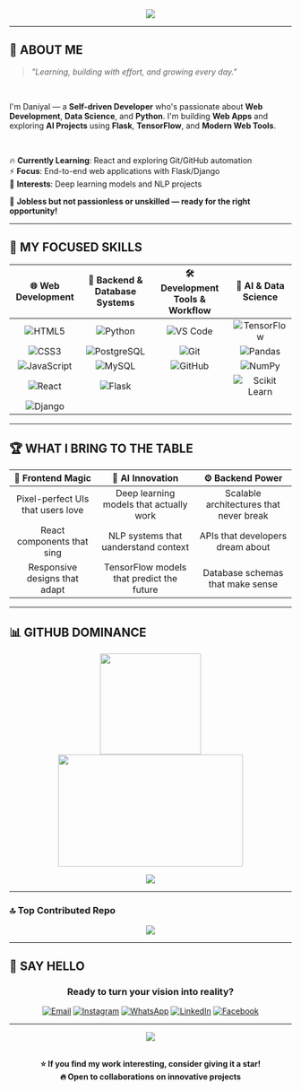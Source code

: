 
<div align="center">

<img src="https://capsule-render.vercel.app/api?type=waving&color=gradient&customColorList=0,2,2,5,30&height=300&section=header&text=Hey%20👋%20What's%20up?&fontSize=80&fontAlignY=35&descAlignY=55&descAlign=50"/>

---

</div>

## 🎯 **ABOUT ME**

> *"Learning, building with effort, and growing every day."*

<br>

I'm Daniyal — a **Self-driven Developer** who's passionate about **Web Development**, **Data Science**, and **Python**. I'm building **Web Apps** and exploring **AI Projects** using **Flask**, **TensorFlow**, and **Modern Web Tools**.

<br> 

🔥 **Currently Learning**: React and exploring Git/GitHub automation  
⚡ **Focus**: End-to-end web applications with Flask/Django  
🎨 **Interests**: Deep learning models and NLP projects

🌟 **Jobless but not passionless or unskilled — ready for the right opportunity!**

---

## 💎 **MY FOCUSED SKILLS**

<div align="center">
  
| 🌐 **Web Development** | 🐍 **Backend & Database Systems** | 🛠️ **Development Tools & Workflow** | 🧠 **AI & Data Science** |
|:---:|:---:|:---:|:---:|
| ![HTML5](https://img.shields.io/badge/-HTML5-E34F26?logo=html5&logoColor=white&style=for-the-badge) | ![Python](https://img.shields.io/badge/-Python-3e82f1?logo=python&logoColor=white&style=for-the-badge) | ![VS Code](https://img.shields.io/badge/-VS_Code-d82463?logo=visualstudiocode&logoColor=white&style=for-the-badge) | ![TensorFlow](https://img.shields.io/badge/-TensorFlow-FF6F00?logo=tensorflow&logoColor=white&style=for-the-badge) |
| ![CSS3](https://img.shields.io/badge/-CSS3-1572B6?logo=css&logoColor=white&style=for-the-badge) | ![PostgreSQL](https://img.shields.io/badge/-PostgreSQL-316192?logo=postgresql&logoColor=white&style=for-the-badge) | ![Git](https://img.shields.io/badge/-Git-F05032?logo=git&logoColor=white&style=for-the-badge) | ![Pandas](https://img.shields.io/badge/-Pandas-150458?logo=pandas&logoColor=white&style=for-the-badge) |
| ![JavaScript](https://img.shields.io/badge/-JavaScript-F7DF1E?logo=javascript&logoColor=black&style=for-the-badge) | ![MySQL](https://img.shields.io/badge/-MySQL-81bd08?logo=mysql&logoColor=black&style=for-the-badge) | ![GitHub](https://img.shields.io/badge/-GitHub-100000?logo=github&logoColor=white&style=for-the-badge) | ![NumPy](https://img.shields.io/badge/-NumPy-527ad1?logo=numpy&logoColor=white&style=for-the-badge) |
| ![React](https://img.shields.io/badge/-React-20232A?logo=react&logoColor=61DAFB&style=for-the-badge) | ![Flask](https://img.shields.io/badge/-Flask-000000?logo=flask&logoColor=white&style=for-the-badge) |  | ![Scikit Learn](https://img.shields.io/badge/-scikit--learn-F7931E?logo=scikit-learn&logoColor=white&style=for-the-badge) |
| ![Django](https://img.shields.io/badge/-Django-092E20?logo=django&logoColor=white&style=for-the-badge) |  |  |  |

</div>

---

## 🏆 **WHAT I BRING TO THE TABLE**

<div align="center">

| 🎨 **Frontend Magic** | 🧠 **AI Innovation** | ⚙️ **Backend Power** |
|:---:|:---:|:---:|
| Pixel-perfect UIs that users love | Deep learning models that actually work | Scalable architectures that never break |
| React components that sing | NLP systems that uanderstand context | APIs that developers dream about |
| Responsive designs that adapt | TensorFlow models that predict the future | Database schemas that make sense |

</div>

---

## 📊 **GITHUB DOMINANCE**

<div align="center">

<img src="https://github-readme-stats.vercel.app/api?username=Dani-8&show_icons=true&theme=graywhite&hide_border=true&count_private=true&include_all_commits=true" height="180"/>

<img src="https://github-readme-stats.vercel.app/api/top-langs?username=Dani-8&layout=compact&theme=graywhite&hide_border=true&langs_count=8" height="200" width="330"/>


![](https://nirzak-streak-stats.vercel.app/?user=dani-8&theme=icegray&card_width=500&card_height=220&border_radius=15&hide_border=false)<br/>



</div>

---

### 🔝 Top Contributed Repo

<div align="center">
  
![](https://github-contributor-stats.vercel.app/api?username=dani-8&limit=5&theme=graywhite&combine_all_yearly_contributions=true)

</div>

---



## 💬 **SAY HELLO**

<div align="center">

### **Ready to turn your vision into reality?**

[![Email](https://img.shields.io/badge/Email-Drop_a_Line-D14836?style=for-the-badge&logo=gmail&logoColor=white)](mailto:daniyalw6190@gmail.com)
[![Instagram](https://img.shields.io/badge/Instagram-Connect_Here-E4405F?style=for-the-badge&logo=instagram&logoColor=white)](https://www.instagram.com/daniyals6190/)
[![WhatsApp](https://img.shields.io/badge/WhatsApp-Let's_Chat-25D366?style=for-the-badge&logo=whatsapp&logoColor=white)](https://wa.me/923292244017)
[![LinkedIn](https://img.shields.io/badge/LinkedIn-Let's_Connect-0077B5?style=for-the-badge&logo=linkedin&logoColor=white)](https://www.linkedin.com/in/daniyal-s-247816325/)
[![Facebook](https://img.shields.io/badge/Facebook-Connect-1877F2?style=for-the-badge&logo=facebook&logoColor=white)](https://www.facebook.com/profile.php?id=100064155986011)

---

<img src="https://capsule-render.vercel.app/api?type=waving&color=gradient&customColorList=6,11,20&height=150&section=footer&text=Thanks%20for%20visiting!&fontSize=40&fontColor=fff&animation=twinkling"/>

<br> 
<br> 

**⭐ If you find my work interesting, consider giving it a star!**  
**🔥 Open to collaborations on innovative projects**

</div>
